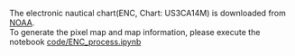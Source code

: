 The electronic nautical chart(ENC, Chart: US3CA14M) is downloaded from [NOAA](https://charts.noaa.gov/InteractiveCatalog/nrnc.shtml). <br>
To generate the pixel map and map information, please execute the notebook [code/ENC_process.ipynb](https://github.com/chuanhui-hu/LongRange-RiskAware-Astar/blob/main/code/ENC_process.ipynb)
